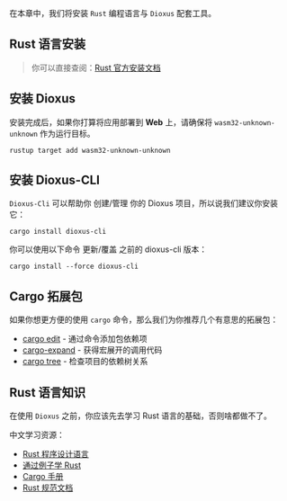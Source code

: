 在本章中，我们将安装 `Rust` 编程语言与 `Dioxus` 配套工具。

## Rust 语言安装

> 你可以直接查阅：[Rust 官方安装文档](https://www.rust-lang.org/zh-CN/tools/install)

## 安装 Dioxus

安装完成后，如果你打算将应用部署到 **Web** 上，请确保将 `wasm32-unknown-unknown` 作为运行目标。

```
rustup target add wasm32-unknown-unknown
```

## 安装 Dioxus-CLI

`Dioxus-Cli` 可以帮助你 创建/管理 你的 Dioxus 项目，所以说我们建议你安装它：

```
cargo install dioxus-cli
```

你可以使用以下命令 更新/覆盖 之前的 dioxus-cli 版本：

```
cargo install --force dioxus-cli
```

## Cargo 拓展包

如果你想更方便的使用 `cargo` 命令，那么我们为你推荐几个有意思的拓展包：

- [cargo edit](https://github.com/killercup/cargo-edit) - 通过命令添加包依赖项
- [cargo-expand](https://github.com/dtolnay/cargo-expand) - 获得宏展开的调用代码
- [cargo tree](https://doc.rust-lang.org/cargo/commands/cargo-tree.html) - 检查项目的依赖树关系

## Rust 语言知识

在使用 `Dioxus` 之前，你应该先去学习 Rust 语言的基础，否则啥都做不了。

中文学习资源：

- [Rust 程序设计语言](https://rustwiki.org/zh-CN/book)
- [通过例子学 Rust](https://rustwiki.org/zh-CN/rust-by-example)
- [Cargo 手册](https://rustwiki.org/zh-CN/cargo)
- [Rust 规范文档](https://rustwiki.org/wiki)